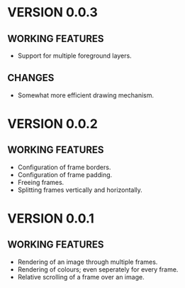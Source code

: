 VERSION 0.0.3
=============

WORKING FEATURES
----------------

- Support for multiple foreground layers.

CHANGES
-------
- Somewhat more efficient drawing mechanism.


VERSION 0.0.2
=============

WORKING FEATURES
----------------

- Configuration of frame borders.
- Configuration of frame padding.
- Freeing frames.
- Splitting frames vertically and horizontally.


VERSION 0.0.1
=============

WORKING FEATURES
----------------

- Rendering of an image through multiple frames.
- Rendering of colours; even seperately for every frame.
- Relative scrolling of a frame over an image.

